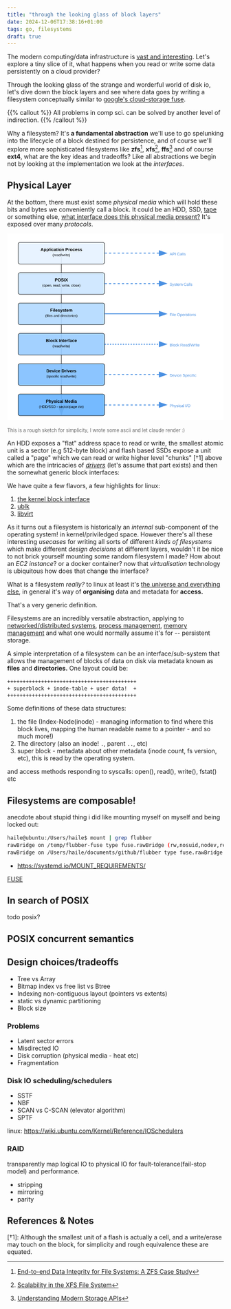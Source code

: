 ```yaml
---
title: "through the looking glass of block layers"
date: 2024-12-06T17:38:16+01:00
tags: go, filesystems
draft: true
---
```


The modern computing/data infrastructure is [vast and interesting](https://landscape.cncf.io/). 
Let's explore a tiny slice of it, what happens when you read or write some data persistently on a cloud provider?

Through the looking glass of the strange and worderful world of disk io, let's dive down the block layers and see where data goes
 by writing a filesystem conceptually similar to [google's cloud-storage fuse](https://cloud.google.com/storage/docs/cloud-storage-fuse/overview).

{{% callout %}}
All problems in comp sci. can be solved by another level of indirection.
{{% /callout %}}

Why a filesystem? It's **a fundamental abstraction** we'll use to go spelunking into the lifecycle of a block destined for persistence, 
and of course we'll explore more sophisticated filesystems like **zfs**[^3], **xfs**[^4], **ffs**[^6] and of course **ext4**, 
what are the key ideas and tradeoffs? Like all abstractions we begin not by looking at the implementation we look at the _interfaces_.

## Physical Layer
At the bottom, there must exist some _physical media_ which will hold these bits and bytes we conveniently call a block. It could be an HDD, SSD, [tape](https://aws.amazon.com/storagegateway/vtl/) or something else, [what interface does this physical media present?](https://pages.cs.wisc.edu/~remzi/OSTEP/file-devices.pdf) It's exposed over many _protocols_.

![simplified sketch of file system layering](/sketch_fs.svg)

<p class="subtext" style="font-size: 0.8em; color: #666;">This is a rough sketch for simplicity, I wrote some ascii and let claude render :) </p>


An HDD exposes a "flat" address space to read or write, the smallest atomic unit is a sector (e.g 512-byte block) and flash based 
SSDs expose a unit called a "page" which we can read or write higher level "chunks" [†1] above which are the intricacies of [_drivers_](https://lwn.net/Kernel/LDD3/) (let's assume that part exists) and then the somewhat generic block interfaces:

We have quite a few flavors, a few highlights for linux: 
1. [the kernel block interface](https://linux-kernel-labs.github.io/refs/heads/master/labs/block_device_drivers.html#overview)
2. [ublk](https://spdk.io/doc/ublk.html)
3. [libvirt](https://libvirt.org/storage.html)

As it turns out a filesystem is historically an _internal_ sub-component of the operating system! in kernel/priviledged space. However there's all these interesting _usecases_ for writing all sorts of different _kinds of filesystems_ which make different _design decisions_ at different layers, wouldn't it be nice to not brick yourself mounting some random filesystem I made? How about an _EC2 instance_? or a docker container? now that _virtualisation_ technology is ubiquitous how does that change the interface?

What is a filesystem _really?_ to linux at least it's [the universe and everything else](https://en.wikipedia.org/wiki/Everything_is_a_file), in general it's way of **organising** data and metadata for **access.**

That's a very generic definition.

Filesystems are an incredibly versatile abstraction, applying to [networked/distributed systems](https://static.googleusercontent.com/media/research.google.com/en//archive/gfs-sosp2003.pdf), [process management](https://man7.org/linux/man-pages/man7/cgroups.7.html), [memory management](https://docs.kernel.org/filesystems/tmpfs.html) and what one would normally assume it's for -- persistent storage.

A simple interpretation of a filesystem can be an interface/sub-system that allows the management of blocks of data on disk via metadata known as **files** and **directories.** One layout could be:
```
++++++++++++++++++++++++++++++++++++++++++
+ superblock + inode-table + user data!  +
++++++++++++++++++++++++++++++++++++++++++
```

Some definitions of these data structures:
1. the file (Index-Node(inode) - managing information to find where this block lives, mapping the human readable name to a pointer - and so much more!)
2. The directory (also an inode! `.`, parent `..`, etc)
3. super block - metadata about other metadata (inode count, fs version, etc), this is read by the operating system.

and access methods responding to syscalls: open(), read(), write(), fstat() etc

## Filesystems are composable!

anecdote about stupid thing i did like mounting myself on myself and being locked out:

```bash
haile@ubuntu:/Users/haile$ mount | grep flubber
rawBridge on /temp/flubber-fuse type fuse.rawBridge (rw,nosuid,nodev,relatime,user_id=0,group_id=0,max_read=131072)
rawBridge on /Users/haile/documents/github/flubber type fuse.rawBridge (rw,nosuid,nodev,relatime,user_id=501,group_id=501,max_read=131072)
```

- https://systemd.io/MOUNT_REQUIREMENTS/

[FUSE](https://www.kernel.org/doc/html/next/filesystems/fuse.html)

## In search of POSIX
todo posix?

## POSIX concurrent semantics

## Design choices/tradeoffs
- Tree vs Array
- Bitmap index vs free list vs Btree
- Indexing non-contiguous layout (pointers vs extents)
- static vs dynamic partitioning
- Block size

### Problems
- Latent sector errors
- Misdirected IO
- Disk corruption (physical media - heat etc)
- Fragmentation

### Disk IO scheduling/schedulers
- SSTF
- NBF
- SCAN vs C-SCAN (elevator algorithm)
- SPTF

linux: https://wiki.ubuntu.com/Kernel/Reference/IOSchedulers

### RAID
transparently map logical IO to physical IO for fault-tolerance(fail-stop model) and performance.
- stripping
- mirroring
- parity

## References & Notes
[^1]: [Can Applications Recover from fsync Failures?](https://www.usenix.org/system/files/atc20-rebello.pdf)
[^2]: [Protocol Aware Recovery](https://www.usenix.org/conference/fast18/presentation/alagappan)
[^3]: [End-to-end Data Integrity for File Systems: A ZFS Case Study](https://research.cs.wisc.edu/wind/Publications/zfs-corruption-fast10.pdf)
[^4]: [Scalability in the XFS File System](https://users.soe.ucsc.edu/~sbrandt/290S/xfs.pdf)
[^5]: [fast file system(FFS)](https://dsf.berkeley.edu/cs262/FFS-annotated.pdf)
[^6]: [Understanding Modern Storage APIs](https://atlarge-research.com/pdfs/2022-systor-apis.pdf)
[^7]: [Clarifying Direct I/O Semantics](https://lwn.net/Articles/348739/)
[^8]: [Exploiting Cloud Object Storage for High-Performance Analytics](https://www.vldb.org/pvldb/vol16/p2769-durner.pdf)

[†1]: Although the smallest unit of a flash is actually a cell, and a write/erase may touch on the block, for simplicity and rough equivalence these are equated.
